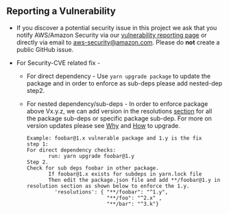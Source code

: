 ## Reporting a Vulnerability

- If you discover a potential security issue in this project we ask that you notify AWS/Amazon Security via our [vulnerability reporting page](http://aws.amazon.com/security/vulnerability-reporting/) or directly via email to aws-security@amazon.com. Please do **not** create a public GitHub issue.

- For Security-CVE related fix - 
    - For direct dependency - Use ```yarn upgrade package``` to update the package and in order to enforce as sub-deps please add nested-dep step2.

    - For nested dependency/sub-deps - In order to enforce package above Vx.y.z, we can add version in the resolutions [section](https://classic.yarnpkg.com/lang/en/docs/selective-version-resolutions/) for all the package sub-deps or specific package sub-dep. For more on version updates please see 
[Why](https://classic.yarnpkg.com/lang/en/docs/selective-version-resolutions/#toc-why-would-you-want-to-do-this) and [How](https://classic.yarnpkg.com/lang/en/docs/selective-version-resolutions/#toc-how-to-use-it) to upgrade.
       ```
      Example: foobar@1.x vulnerable package and 1.y is the fix 
      step 1: 
      For direct dependency checks: 
              run: yarn upgrade foobar@1.y 
      Step 2.
      Check for sub deps foobar in other package. 
              If foobar@1.x exists for subdeps in yarn.lock file
              Then edit the package.json file and add **/foobar@1.y in resolution section as shown below to enforce the 1.y.
                'resolutions': { "**/foobar": "^1.y", 
                                 "**/foo": "^2.x" ,
                                 "**/bar": "^3.k"}
      